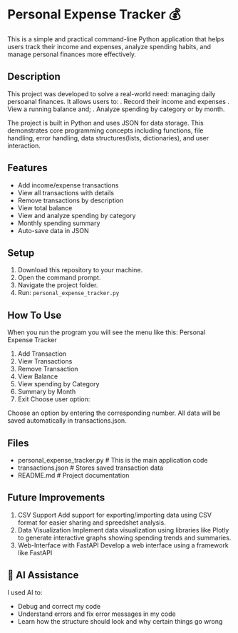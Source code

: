 # Personal Expense Tracker 💰
This is a simple and practical command-line Python application that helps users track their income and expenses, analyze  spending habits, and manage personal finances more effectively.

## Description
This project was developed to solve a real-world need: managing daily persoanal finances.
It allows users to:
. Record their income and expenses
. View a running balance and;
. Analyze spending by category or by month.

The project is built in Python and uses JSON for data storage.
This demonstrates core programming concepts including functions, file handling, error handling, data structures(lists, dictionaries), and user interaction.

## Features
- Add income/expense transactions
- View all transactions with details 
- Remove transactions by description
- View total balance
- View and analyze spending by category
- Monthly spending summary
- Auto-save data in JSON 

## Setup
1. Download this repository to your machine.
2. Open the command prompt.
3. Navigate the project folder.
2. Run: `personal_expense_tracker.py`

## How To Use
When you run the program you will see the menu like this:
Personal Expense Tracker
1. Add Transaction
2. View Transactions
3. Remove Transaction
4. View Balance
5. View spending by Category
6. Summary by Month
7. Exit
Choose user option:

Choose an option by entering the corresponding number. All data will be saved automatically in transactions.json.

## Files
- personal_expense_tracker.py  # This is the main application code
- transactions.json            # Stores saved transaction data
- README.md                    # Project documentation


## Future Improvements
1. CSV Support
Add support for exporting/importing data using CSV format for easier sharing and spreedshet analysis.
2. Data Visualization
Implement data visualization using libraries like Plotly to generate interactive graphs showing spending trends and summaries.
3. Web-Interface with FastAPI
Develop a web interface using a framework like FastAPI 

## 🤖 AI Assistance
I used AI to:
- Debug and correct my code
- Understand errors and fix error messages in my code
- Learn how the structure should look and why certain things go wrong
